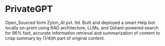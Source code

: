 # PrivateGPT
Open_Sourced form Zylon_AI pvt. ltd. Built and deployed a smart Help bot locally on-prem using RAG architecture, LLMs, and Qdrant-powered search for 96\% fast, accurate information retrieval and summarization of content to crisp summary by  (1/4)th part of original content.

